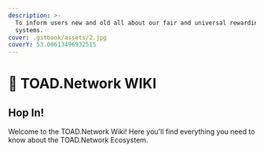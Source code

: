 ```yaml
---
description: >-
  To inform users new and old all about our fair and universal rewarding
  systems.
cover: .gitbook/assets/2.jpg
coverY: 53.00613496932515
---
```


# 🐸 TOAD.Network WIKI

## Hop In!

Welcome to the TOAD.Network Wiki! Here you'll find everything you need to know about the TOAD.Network Ecosystem.
